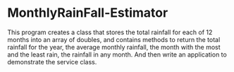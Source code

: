 # MonthlyRainFall-Estimator
This program creates a class that stores the total rainfall for each of 12 months into an array of doubles, and contains methods to return the total rainfall for the year, the average monthly rainfall, the month with the most and the least rain, the rainfall in any month. And then write an application to demonstrate the service class. 

